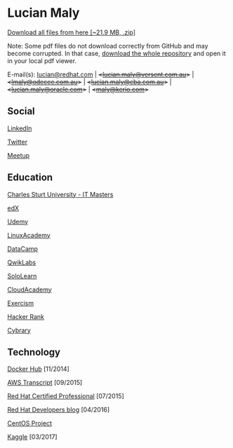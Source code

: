 # Lucian Maly

<p><a href="https://github.com/luckylittle/professional-it-certifications/archive/lucian-maly.zip">Download all files from here [~21.9 MB, .zip]</a></p>

Note: Some pdf files do not download correctly from GitHub and may become corrupted. In that case, <a href="https://github.com/luckylittle/professional-it-certifications/archive/lucian-maly.zip">download the whole repository</a> and open it in your local pdf viewer. 

E-mail(s): <lucian@redhat.com> | ~~<<lucian.maly@versent.com.au>>~~ | ~~<<lmaly@odecee.com.au>>~~ | ~~<<lucian.maly@cba.com.au>>~~ | ~~<<lucian.maly@oracle.com>>~~ | ~~<<maly@kerio.com>>~~


Social
-----------
[LinkedIn](https://au.linkedin.com/in/lucianmaly1981)

[Twitter](https://twitter.com/LucianMaly)

[Meetup](https://www.meetup.com/members/75260192/)


Education
-----------
[Charles Sturt University - IT Masters](https://learn.itmasters.edu.au/user/profile.php?id=1640363)

[edX](https://courses.edx.org/u/luckylittle)

[Udemy](https://www.udemy.com/user/lucianmaly/)

[LinuxAcademy](https://linuxacademy.com/profile/show/user/name/luckylittle81)

[DataCamp](https://www.datacamp.com/profile/luckylittle)

[QwikLabs](https://qwiklabs.com/public_profiles/233ae1de-97fe-49ec-a0e9-2eb502d4e27c)

[SoloLearn](https://www.sololearn.com/Profile/4115540)

[CloudAcademy](https://cloudacademy.com/user/lucian.maly/)

[Exercism](http://exercism.io/profiles/luckylittle/ec68de552ced4bbfbcb6e0c93171d9cc)

[Hacker Rank](https://www.hackerrank.com/luckylittle)

[Cybrary](https://www.cybrary.it/members/luckylittle/)


Technology
-----------
[Docker Hub](https://hub.docker.com/u/luckylittle/) [11/2014]

[AWS Transcript](https://www.certmetrics.com/amazon/public/transcript.aspx?transcript=H6S9VEE2KN4Q14CH) [09/2015]

[Red Hat Certified Professional](https://www.redhat.com/rhtapps/services/verify/?certId=150-123-248) [07/2015]

[Red Hat Developers blog](https://developers.redhat.com/blog/author/luckylittle81/) [04/2016]

[CentOS Project](https://wiki.centos.org/LucianMaly)

[Kaggle](https://www.kaggle.com/luckylittle) [03/2017]
